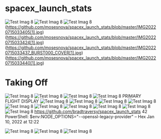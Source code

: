 
# spacex_launch_stats
![Test Imag 8](https://github.com/mosesnova/spacex_launch_stats/blob/master/SAUDI.jpg)
![Test Imag 8](https://github.com/mosesnova/spacex_launch_stats/blob/master/space.jpg)
![Test Imag 8](https://github.com/mosesnova/spacex_launch_stats/blob/master/dd.jpg)
(https://github.com/mosesnova/spacex_launch_stats/blob/master/IMG20220715033405[1].jpg)
(https://github.com/mosesnova/spacex_launch_stats/blob/master/IMG20220715033424[1].jpg)
(https://github.com/mosesnova/spacex_launch_stats/blob/master/IMG20220715033437_BURST000_COVER[1].jpg)
(https://github.com/mosesnova/spacex_launch_stats/blob/master/IMG20220715033440[1].jpg) <br />
# Taking Off
![Test Imag 8](https://github.com/mosesnova/spacex_launch_stats/blob/master/IMG20230406123010.jpg)
![Test Imag 8](https://github.com/mosesnova/spacex_launch_stats/blob/master/IMG20230407114637.jpg)
![Test Imag 8](https://github.com/mosesnova/spacex_launch_stats/blob/master/rad.jpg)
![Test Imag 8](https://github.com/mosesnova/spacex_launch_stats/blob/master/agun.jpeg)
PRIMARY FLIGHT DISPLAY
![Test Imag 8](https://github.com/mosesnova/spacex_launch_stats/blob/master/acas.jpg)
![Test Imag 8](https://github.com/mosesnova/spacex_launch_stats/blob/master/box.jpg)
![Test Imag 8](https://github.com/mosesnova/spacex_launch_stats/blob/master/rlt.jpg)
![Test Imag 8](https://github.com/mosesnova/spacex_launch_stats/blob/master/pslv.jpeg)
![Test Imag 8](https://github.com/mosesnova/spacex_launch_stats/blob/master/na.jpg)
![Test Imag 8](https://github.com/mosesnova/spacex_launch_stats/blob/master/wt.jpg)
![Test Imag 8](https://github.com/mosesnova/spacex_launch_stats/blob/master/btk.jpg)
![Test Imag 8](https://github.com/mosesnova/spacex_launch_stats/blob/master/spacex.jpg)
![Test Imag 8](https://github.com/mosesnova/spacex_launch_stats/blob/master/redux.jpg)
![Test Imag 8](https://github.com/mosesnova/spacex_launch_stats/blob/master/merge.jpg)
https://github.com/bradtraversy/spacex_launch_stats
42
PowerShell: $env:NODE_OPTIONS="--openssl-legacy-provider" – 
Hex
 Jan 10, 2022 at 12:22
 
 ![Test Imag 8](https://github.com/mosesnova/spacex_launch_stats/blob/master/falcon.jpg)
 ![Test Imag 8](https://github.com/mosesnova/spacex_launch_stats/blob/master/sripthy.jpeg)
  ![Test Imag 8](https://github.com/mosesnova/spacex_launch_stats/blob/master/IMG20230323205419.jpg)
